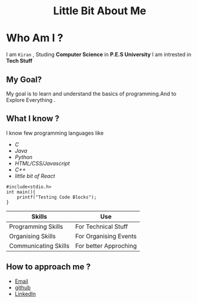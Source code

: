 <h1 align="Center">Little Bit About Me </h1>

# Who Am I ?
I am `Kiran` , Studing **Computer Science** in **P.E.S University**  I am intrested in **Tech Stuff**

## My Goal?
My goal is to learn and understand the basics of programming.And to Explore Everything .

## What I know ?
I know few programming languages like 

- *C*
- *Java*
- *Python*
- *HTML/CSS/Javascript*
- *C++*
- *little bit of React*

```
#include<stdio.h>
int main(){
    printf("Testing Code Blocks");
}
```
Skills | Use
------ | -----
Programming Skills | For Technical Stuff
Organising Skills | For Organising Events
Communicating Skills | For better Approching

##  How to approach me ?

- [Email](kiranchoudari020403@gmail.com)
- [github](https://github.com/KiranChoudari)
- [LinkedIn](https://www.linkedin.com/in/kiran-choudari-614b5425a?utm_source=share&utm_campaign=share_via&utm_content=profile&utm_medium=android_app)
